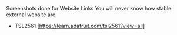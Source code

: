 Screenshots done for Website Links
You will never know how stable external website are.

* TSL2561 [https://learn.adafruit.com/tsl2561?view=all]
